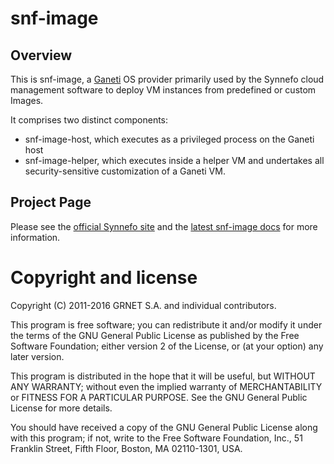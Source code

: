 snf-image
=========

Overview
--------

This is snf-image, a [Ganeti](http://code.google.com/p/ganeti) OS provider
primarily used by the Synnefo cloud management software to deploy VM instances
from predefined or custom Images.

It comprises two distinct components:
* snf-image-host, which executes as a privileged process on the Ganeti host
* snf-image-helper, which executes inside a helper VM and undertakes all
  security-sensitive customization of a Ganeti VM.

Project Page
------------

Please see the [official Synnefo site](http://www.synnefo.org) and the
[latest snf-image docs](http://www.synnefo.org/docs/snf-image/latest/index.html)
for more information.


Copyright and license
=====================

Copyright (C) 2011-2016 GRNET S.A. and individual contributors.

This program is free software; you can redistribute it and/or modify
it under the terms of the GNU General Public License as published by
the Free Software Foundation; either version 2 of the License, or
(at your option) any later version.

This program is distributed in the hope that it will be useful, but
WITHOUT ANY WARRANTY; without even the implied warranty of
MERCHANTABILITY or FITNESS FOR A PARTICULAR PURPOSE.  See the GNU
General Public License for more details.

You should have received a copy of the GNU General Public License
along with this program; if not, write to the Free Software
Foundation, Inc., 51 Franklin Street, Fifth Floor, Boston, MA
02110-1301, USA.
